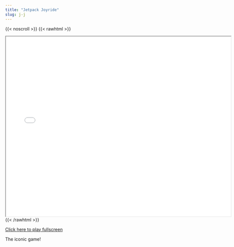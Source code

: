 ```yaml
---
title: "Jetpack Joyride"
slug: j-j
---
```


{{< noscroll >}}
{{< rawhtml >}}
<iframe width="720" height="576" name="iframe" src="/cjs-garchive/j-j/index.html"></iframe>
{{< /rawhtml >}}

[Click here to play fullscreen](/cjs-garchive/j-j/index.html)

The iconic game!
